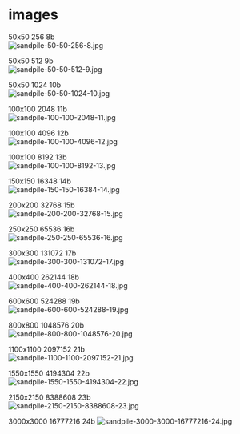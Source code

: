 # images

50x50 256 8b  
![sandpile-50-50-256-8.jpg](sandpile-50-50-256-8.jpg)  

50x50 512 9b  
![sandpile-50-50-512-9.jpg](sandpile-50-50-512-9.jpg)

50x50 1024 10b  
![sandpile-50-50-1024-10.jpg](sandpile-50-50-1024-10.jpg)

100x100 2048 11b  
![sandpile-100-100-2048-11.jpg](sandpile-100-100-2048-11.jpg)

100x100 4096 12b  
![sandpile-100-100-4096-12.jpg](sandpile-100-100-4096-12.jpg)  

100x100 8192 13b  
![sandpile-100-100-8192-13.jpg](sandpile-100-100-8192-13.jpg)

150x150 16348 14b  
![sandpile-150-150-16384-14.jpg](sandpile-150-150-16384-14.jpg)

200x200 32768 15b  
![sandpile-200-200-32768-15.jpg](sandpile-200-200-32768-15.jpg)

250x250 65536 16b  
![sandpile-250-250-65536-16.jpg](sandpile-250-250-65536-16.jpg)

300x300 131072 17b  
![sandpile-300-300-131072-17.jpg](sandpile-300-300-131072-17.jpg)  

400x400 262144 18b  
![sandpile-400-400-262144-18.jpg](sandpile-400-400-262144-18.jpg)  

600x600 524288 19b  
![sandpile-600-600-524288-19.jpg](sandpile-600-600-524288-19.jpg)  

800x800 1048576 20b  
![sandpile-800-800-1048576-20.jpg](sandpile-800-800-1048576-20.jpg)  

1100x1100 2097152 21b  
![sandpile-1100-1100-2097152-21.jpg](sandpile-1100-1100-2097152-21.jpg)  

1550x1550 4194304 22b  
![sandpile-1550-1550-4194304-22.jpg](sandpile-1550-1550-4194304-22.jpg)  

2150x2150 8388608 23b  
![sandpile-2150-2150-8388608-23.jpg](sandpile-2150-2150-8388608-23.jpg) 

3000x3000 16777216 24b
![sandpile-3000-3000-16777216-24.jpg](sandpile-3000-3000-16777216-24.jpg)  
